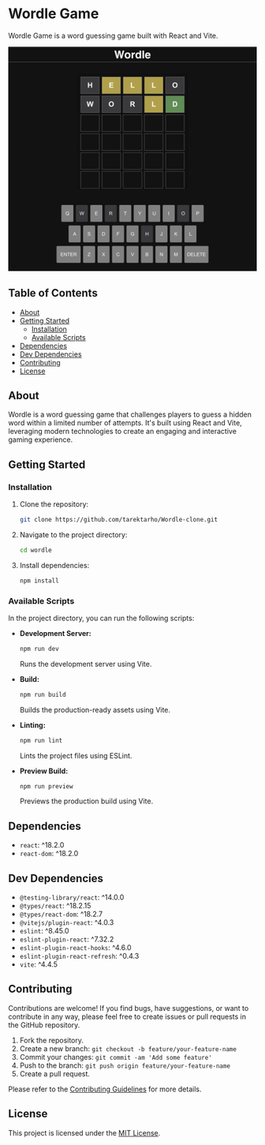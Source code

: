 # Wordle Game

Wordle Game is a word guessing game built with React and Vite.

![Wordle Screenshot](./src/assets/screenshot.png)

## Table of Contents

- [About](#about)
- [Getting Started](#getting-started)
  - [Installation](#installation)
  - [Available Scripts](#available-scripts)
- [Dependencies](#dependencies)
- [Dev Dependencies](#dev-dependencies)
- [Contributing](#contributing)
- [License](#license)

## About

Wordle is a word guessing game that challenges players to guess a hidden word within a limited number of attempts. It's built using React and Vite, leveraging modern technologies to create an engaging and interactive gaming experience.

## Getting Started

### Installation

1. Clone the repository:

   ```sh
   git clone https://github.com/tarektarho/Wordle-clone.git
   ```

2. Navigate to the project directory:

   ```sh
   cd wordle
   ```

3. Install dependencies:

   ```sh
   npm install
   ```

### Available Scripts

In the project directory, you can run the following scripts:

- **Development Server:**

  ```sh
  npm run dev
  ```

  Runs the development server using Vite.

- **Build:**

  ```sh
  npm run build
  ```

  Builds the production-ready assets using Vite.

- **Linting:**

  ```sh
  npm run lint
  ```

  Lints the project files using ESLint.

- **Preview Build:**
  ```sh
  npm run preview
  ```
  Previews the production build using Vite.

## Dependencies

- `react`: ^18.2.0
- `react-dom`: ^18.2.0

## Dev Dependencies

- `@testing-library/react`: ^14.0.0
- `@types/react`: ^18.2.15
- `@types/react-dom`: ^18.2.7
- `@vitejs/plugin-react`: ^4.0.3
- `eslint`: ^8.45.0
- `eslint-plugin-react`: ^7.32.2
- `eslint-plugin-react-hooks`: ^4.6.0
- `eslint-plugin-react-refresh`: ^0.4.3
- `vite`: ^4.4.5

## Contributing

Contributions are welcome! If you find bugs, have suggestions, or want to contribute in any way, please feel free to create issues or pull requests in the GitHub repository.

1. Fork the repository.
2. Create a new branch: `git checkout -b feature/your-feature-name`
3. Commit your changes: `git commit -am 'Add some feature'`
4. Push to the branch: `git push origin feature/your-feature-name`
5. Create a pull request.

Please refer to the [Contributing Guidelines](CONTRIBUTING.md) for more details.

## License

This project is licensed under the [MIT License](LICENSE).
